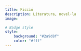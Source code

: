 ```yaml
---
title: Ficció
description: Literatura, novel·la
image:

# Badge style
style:
    background: "#2a9d8f"
    color: "#fff"
---
```

